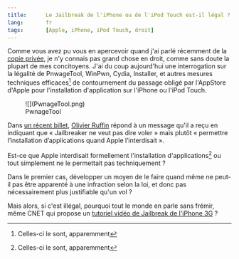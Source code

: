```yaml
---
title:      Le Jailbreak de l'iPhone ou de l'iPod Touch est-il légal ?
lang:       fr
tags:       [Apple, iPhone, iPod Touch, droit]
---
```


Comme vous avez pu vous en apercevoir quand j'ai parlé récemment de la [copie privée](/2008/07/copie-privee-le-non-droit-qu-on-n-a-pas.html), je n'y connais pas grand chose en droit, comme sans doute la plupart de mes concitoyens. J'ai du coup aujourd'hui une interrogation sur la légalité de PnwageTool, WinPwn, Cydia, Installer, et autres mesures techniques efficaces[^1] de contournement du passage obligé par l'AppStore d'Apple pour l'installation d'application sur l'iPhone ou l'iPod Touch.


[^1]: Celles-ci le sont, apparemment

<figure>
  ![](PwnageTool.png)
  <figcaption>
  PwnageTool
  </figcaption>
</figure>


Dans [un récent billet](http://www.veilleperso.com/non-vais-taider-pirater-logiciels-iphone-2344), [Olivier Ruffin](http://www.veilleperso.com/) répond à un message qu'il a reçu en indiquant que « Jailbreaker ne veut pas dire voler » mais plutôt « permettre l’installation d’applications quand Apple l’interdisait ».

Est-ce que Apple interdisait formellement l'installation d'applications[^1] ou tout simplement ne le permettait pas techniquement ?

Dans le premier cas, développer un moyen de le faire quand même ne peut-il pas être apparenté à une infraction selon la loi, et donc pas nécessairement plus justifiable qu'un vol ?

Mais alors, si c'est illégal, pourquoi tout le monde en parle sans frémir, même CNET qui propose un [tutoriel vidéo de Jailbreak de l'iPhone 3G](http://cnettv.cnet.com/9742-1_53-50003159.html) ?


[^1]: Je n'ai pas lu les CGV ou autres documents écrits en tout petit dans un langage incompréhensible...
